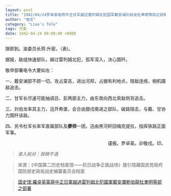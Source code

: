 ```yaml
---
layout: post
title: "1942/04/24罗卓英电蒋中正日军越过雷列姆北犯国军戴安澜刘伯龙杜聿明等部之部署"
author: "电文"
category: "Liao's Tele"
tags: 分类
date: 1942-04-24 00:00:00 +0800
---
```

限即到。渝委员长蒋:升密。（表)。

据报，敌组快速部队，越过雷列姆北犯，孤军深入，决心围歼。

敬申部署电令大要如左：

一、戴安澜部不顾一切，攻占棠吉，进出河邦，占据有利地点，阻敌连络，相机蹑敌追击。

二、甘军长尽速可能抽调吕、彭两部主力，由东南向西北索敌侧背追击。

三、刘伯龙率其主力，迅开希堡，会合由腊戍南进之部队，破路阻击，与戴、甘协力围歼该敌。

四、另令杜军长率军直属部队及**廖师**一团，迅由黑河轩回梅克提拉，指挥铁路正面军事。

<p align="right">谨报。罗卓英。卯敬戍。印。</p>


>*录入校对：观棋不语*

> 来源：《中国第二历史档案馆——抗日战争正面战场》援引馆藏国民党政府国防部史政局战史编纂委员会档案

> [国史馆:羅卓英電蔣中正日軍越過雷列姆北犯國軍戴安瀾劉伯龍杜聿明等部之部署](https://ahonline.drnh.gov.tw/index.php?act=Display/image/5897001=BQO7k4#94J)